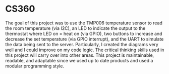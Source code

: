 # CS360
The goal of this project was to use the TMP006 temperature sensor to read the room temperature (via I2C), an LED to indicate the output to the thermostat where LED on = heat on (via GPIO), two buttons to increase and decrease the set temperature (via GPIO interrupt), and the UART to simulate the data being sent to the server.
Particularly, I created the diagrams very well and I could improve on my code logic. The critical thinking skills used in this project will carry over into other areas. This project is maintainable, readable, and adaptable since we used up to date products and used a modular programming style.
